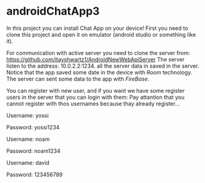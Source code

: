 # androidChatApp3

In this project you can install Chat App on your device!
First you need to clone this project and open it on emulator (android studio or something like it).

For communication with active server you need to clone the server from: https://github.com/itayshwartz1/AndroidNewWebApiServer
The server listen to the address: 10.0.2.2:1234. all the server data in saved in the server.
Notice that the app saved some date in the device with *Room* technology.
The server can sent some data to the app with *FireBase*.

You can register with new user, and if you want we have some register users in the server that you can login with them:
Pay attantion that you cannot register with thos usernames because thay already register...

Username: yossi

Password: yossi1234


Username: noam

Password: noam1234


Username: david

Password: 123456789
